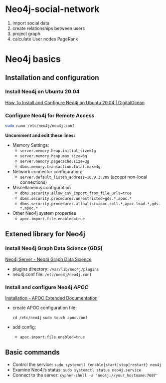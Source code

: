 # Neo4j-social-network

1. import social data
2. create relationships between users
3. project graph
4. calculate User nodes PageRank


# Neo4j basics

## Installation and configuration

### Install Neo4j on Ubuntu 20.04

[How To Install and Configure Neo4j on Ubuntu 20.04  | DigitalOcean](https://www.digitalocean.com/community/tutorials/how-to-install-and-configure-neo4j-on-ubuntu-20-04)

### Configure Neo4j for Remote Access

```bash
sudo nano /etc/neo4j/neo4j.conf
```

**Uncomment and edit these lines:**

- Memory Settings:
    - `server.memory.heap.initial_size=1g`
    - `server.memory.heap.max_size=6g`
    - `server.memory.pagecache.size=3g`
    - `dbms.memory.transaction.total.max=4g`
- Network connector configuration:
    - `server.default_listen_address=10.9.3.209` (accept non-local connections)
- Miscellaneous configuration
    - `dbms.security.allow_csv_import_from_file_urls=true`
    - `dbms.security.procedures.unrestricted=gds.*,apoc.*`
    - `dbms.security.procedures.allowlist=apoc.coll.*,apoc.load.*,gds.*,apoc.*`
- Other Neo4j system properties
    - `apoc.import.file.enabled=true`

## Extened library for Neo4j

### Install Neo4j Graph Data Science (GDS)

[Neo4j Server - Neo4j Graph Data Science](https://neo4j.com/docs/graph-data-science/current/installation/neo4j-server/)

- plugins directory: `/var/lib/neo4j/plugins`
- neo4j.conf file: `/etc/neo4j/neo4j.conf`

### Install and configure Neo4j *APOC*

[Installation - APOC Extended Documentation](https://neo4j.com/labs/apoc/5/installation/)

- create APOC configuration file:
    
    `cd /etc/neo4j`
    `sudo touch apoc.conf`
    
- add config:
    - `apoc.import.file.enabled=true`

## Basic commands

- Control the service: `sudo systemctl {enable|start|stop|restart} neo4j`
- Examine Neo4j’s status: `sudo systemctl status neo4j.service`
- Connect to the server: `cypher-shell -a 'neo4j://your_hostname:7687'`
